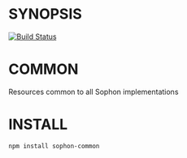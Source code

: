 # SYNOPSIS

[![Build Status](https://img.shields.io/travis/sophonjs/common.svg?branch=master&style=flat-square)](https://travis-ci.org/sophonjs/common)

# COMMON
Resources common to all Sophon implementations

# INSTALL
`npm install sophon-common`
